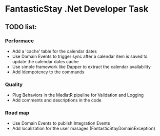 # FantasticStay .Net Developer Task

## TODO list:
### Performace
- Add a 'cache' table for the calendar dates
- Use Domain Events to trigger sync after a calendar item is saved to update the calendar dates cache
- Use simple framework like Dapper to extract the calendar availability
- Add Idempotency to the commands

### Quality
- Plug Behaviors in the MediatR pipeline for Validation and Logging
- Add comments and descriptions in the code

### Road map
- Use Domain Events to publish Integration Events
- Add localization for the user masages (FantasticStayDomainException)
